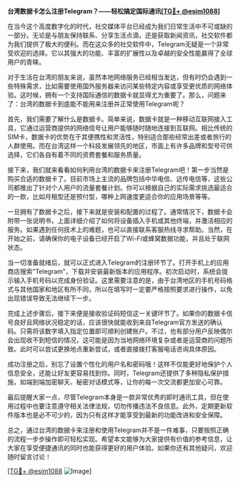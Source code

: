 **台湾数据卡怎么注册Telegram？——轻松搞定国际通讯[[TG💪+ @esim1088](https://t.me/s/esim1088)]**

在当今这个高度数字化的时代，社交媒体平台已经成为我们日常生活中不可或缺的一部分。无论是与朋友保持联系、分享生活点滴，还是获取新闻资讯，社交软件都为我们提供了极大的便利。而在这众多的社交软件中，Telegram无疑是一个非常受欢迎的选择。它以其强大的功能、丰富的扩展性以及卓越的安全性能赢得了全球用户的青睐。

对于生活在台湾的朋友来说，虽然本地网络服务已经相当发达，但有时仍会遇到一些特殊需求，比如需要使用国外服务器来访问某些特定内容或享受更优质的网络体验。这时候，拥有一个支持国际通信的数据卡就显得尤为重要了。那么，问题来了：台湾的数据卡到底能不能用来注册并正常使用Telegram呢？

首先，我们需要了解什么是数据卡。简单来说，数据卡就是一种移动互联网接入工具，它通过运营商提供的网络信号让用户能够随时随地连接到互联网。相比传统的SIM卡，数据卡的优势在于其便携性和灵活性，特别适合那些经常出差或者旅行的人群使用。而在台湾这样一个科技发展领先的地区，市面上有许多品牌和型号可供选择，它们各自有着不同的资费套餐和服务质量。

接下来，我们就来看看如何利用台湾的数据卡来注册Telegram吧！第一步当然是购买合适的数据卡了。目前市场上主流的品牌包括中华电信、远传电信等，这些公司都推出了针对个人用户的流量套餐计划。你可以根据自己的实际需求挑选最适合的一款，比如月租型还是预付型，哪种上网速度更适合你的应用场景等等。

一旦拥有了数据卡之后，接下来就是安装和配置的过程了。通常情况下，数据卡会附带一张说明书，上面详细介绍了如何将设备插入手机或其他终端，并激活相应的服务。如果遇到任何技术上的难题，也可以直接联系客服热线寻求帮助。当然，在开始之前，请确保你的电子设备已经开启了Wi-Fi或蜂窝数据功能，并且处于联网状态。

当一切准备就绪后，就可以正式进入Telegram的注册环节了。打开手机上的应用商店搜索“Telegram”，下载并安装最新版本的应用程序。初次启动时，系统会提示输入手机号码以完成身份验证。这里需要注意的是，由于台湾地区的手机号码格式与其他国家和地区有所不同，所以在填写时一定要严格按照要求进行操作，以免出现错误导致无法继续下一步。

完成上述步骤后，接下来便是接收验证码短信这一关键环节了。如果你的数据卡信号良好且网络状况稳定的话，应该很快就能收到来自Telegram官方发送的确认码。只需将该数字填入指定位置即可顺利创建账户。不过，也有部分用户反映偶尔会出现收不到短信的情况，这可能是因为当地网络环境复杂或者是运营商的问题所致。此时可以尝试更换地点重新尝试，或者直接拨打客服电话咨询具体原因。

成功注册之后，别忘了设置个性化的用户名和密码哦！这样不仅能更好地保护个人信息安全，还能让好友更容易找到你。同时，Telegram还提供了多种隐私保护措施，如端到端加密聊天、秘密对话模式等，让你的每一次交流都更加安心可靠。

最后提醒大家一点，尽管Telegram本身是一款非常优秀的即时通讯工具，但在使用过程中也要注意遵守相关法律法规，切勿传播违法不良信息。此外，定期更新软件版本也是必不可少的，因为只有这样才能享受到最新的功能改进和安全保障。

总之，通过台湾的数据卡来注册和使用Telegram并不是一件难事，只要按照正确的流程一步步操作即可轻松实现。希望本文能够为大家提供有价值的参考信息，让大家在享受便捷通讯的同时也能获得更好的用户体验。如果你还有其他疑问，欢迎随时留言讨论！

[[TG💪+ @esim1088](https://t.me/s/esim1088) ![Image](https://i.postimg.cc/4NQfJmqS/Snipaste-2025-05-13-00-14-12.png)]
